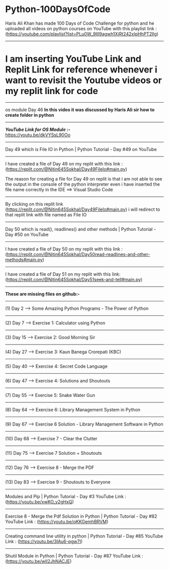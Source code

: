 # Python-100DaysOfCode       
 Haris Ali Khan has made 100 Days of Code Challenge for python and he uploaded all videos on python courses on YouTube with this playlist link : (https://youtube.com/playlist?list=PLu0W_9lII9agwh1XjRt242xIpHhPT2llg) 
_______________________________________________________________________________________________________________________________________
# I am inserting YouTube Link and Replit Link for reference whenever i want  to revisit the Youtube videos or my replit link for code
_______________________________________________________________________________________________________________________________________
os module Day 46
**In this video it was discussed by Haris Ali sir how to create folder in python**
____________________________________
***YouTube Link for OS Module :-***    
https://youtu.be/dkVYSsL90Oo
___________________________________________________________________________
Day 49 which is File IO in Python | Python Tutorial - Day #49 on YouTube 
___________________________________________________________________________
I have created a file of Day 49 on my replit with this link : (https://replit.com/@Nitin645Sokhal/Day49FileIo#main.py)

The reason for creating a file for Day 49 on replit is that i am not able to see the output in the console of the python interpreter
even i have inserted the file name correctly in the IDE ==> Visual Studio Code 
___________________________________________________________________________
By clicking on this replit link (https://replit.com/@Nitin645Sokhal/Day49FileIo#main.py) i will redirect to that replit link with file named as File IO
___________________________________________________________________________
Day 50 which is read(), readlines() and other methods | Python Tutorial - Day #50 on YouTube 
___________________________________________________________________________
I have created a file of Day 50 on my replit with this link : (https://replit.com/@Nitin645Sokhal/Day50read-readlines-and-other-methods#main.py)
___________________________________________________________________________
I have created a file of Day 51 on my replit with this link: (https://replit.com/@Nitin645Sokhal/Day51seek-and-tell#main.py)

___________________________________________________________________________
**These are missing files on github:-**
___________________________________________________________________________
(1) Day 2 --> Some Amazing Python Programs - The Power of Python
___________________________________________________________________________
(2) Day 7 --> Exercise 1: Calculator using Python
___________________________________________________________________________
(3) Day 15 --> Exercise 2: Good Morning Sir 
___________________________________________________________________________
(4) Day 27 --> Exercise 3: Kaun Banega Crorepati (KBC)
___________________________________________________________________________
(5) Day 40 --> Exercise 4: Secret Code Language 
___________________________________________________________________________
(6) Day 47 --> Exercise 4: Solutions and Shoutouts 
___________________________________________________________________________
(7) Day 55 --> Exercise 5: Snake Water Gun 
___________________________________________________________________________
(8) Day 64 --> Exercise 6: Library Management System in Python
___________________________________________________________________________
(9) Day 67 --> Exercise 6 Solution - Library Management Software in Python
___________________________________________________________________________
(10) Day 68 --> Exercise 7 - Clear the Clutter
___________________________________________________________________________
(11) Day 75 --> Exercise 7 Solution + Shoutouts
___________________________________________________________________________
(12) Day 76 --> Exercise 8 - Merge the PDF
___________________________________________________________________________
(13) Day 83 --> Exercise 9 - Shoutouts to Everyone
___________________________________________________________________________
Modules and Pip | Python Tutorial - Day #3
YouTube Link : (https://youtu.be/xwKO_y2gHxQ)
___________________________________________________________________________
Exercise 8 - Merge the Pdf Solution in Python | Python Tutorial - Day #82
YouTube Link : (https://youtu.be/qKKGemhBRVM)
___________________________________________________________________________
Creating command line utility in python | Python Tutorial - Day #85
YouTube Link : (https://youtu.be/3IAu6-pgw7I)
___________________________________________________________________________
Shutil Module in Python | Python Tutorial - Day #87
YouTube Link : (https://youtu.be/wII2JhNACJE)


